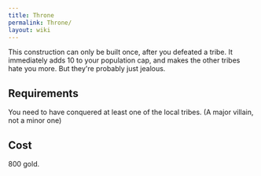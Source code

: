 ```yaml
---
title: Throne
permalink: Throne/
layout: wiki
---
```


This construction can only be built once, after you defeated a tribe. It
immediately adds 10 to your population cap, and makes the other tribes
hate you more. But they're probably just jealous.

Requirements
------------

You need to have conquered at least one of the local tribes. (A major
villain, not a minor one)

Cost
----

800 gold.
